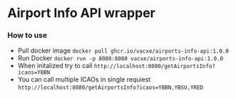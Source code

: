 # Airport Info API wrapper

### How to use
* Pull docker image `docker pull ghcr.io/vacxe/airports-info-api:1.0.0`
* Run Docker `docker run -p 8080:8080 vacxe/airports-info-api:1.0.0`
* When initalized try to call `http://localhost:8080/getAirportsInfo?icaos=YBBN`
* You can call multiple ICAOs in single requiest `http://localhost:8080/getAirportsInfo?icaos=YBBN,YBSU,YRED`
